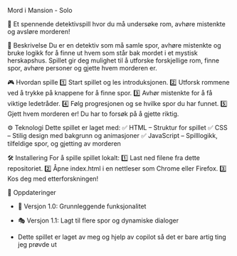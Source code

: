 Mord i Mansion - Solo

🔎 Et spennende detektivspill hvor du må undersøke rom, avhøre mistenkte og avsløre morderen!

📝 Beskrivelse
Du er en detektiv som må samle spor, avhøre mistenkte og bruke logikk for å finne ut hvem som står bak mordet i et mystisk herskapshus. Spillet gir deg mulighet til å utforske forskjellige rom, finne spor, avhøre personer og gjette hvem morderen er.

🎮 Hvordan spille
1️⃣ Start spillet og les introduksjonen.
2️⃣ Utforsk rommene ved å trykke på knappene for å finne spor.
3️⃣ Avhør mistenkte for å få viktige ledetråder.
4️⃣ Følg progresjonen og se hvilke spor du har funnet.
5️⃣ Gjett hvem morderen er! Du har to forsøk på å gjette riktig.

⚙️ Teknologi
Dette spillet er laget med:
✅ HTML – Struktur for spillet
✅ CSS – Stilig design med bakgrunn og animasjoner
✅ JavaScript – Spilllogikk, tilfeldige spor, og gjetting av morderen

🛠️ Installering
For å spille spillet lokalt:
1️⃣ Last ned filene fra dette repositoriet.
2️⃣ Åpne index.html i en nettleser som Chrome eller Firefox.
3️⃣ Kos deg med etterforskningen!

📢 Oppdateringer
- 🔧 Versjon 1.0: Grunnleggende funksjonalitet
- 🎭 Versjon 1.1: Lagt til flere spor og dynamiske dialoger

- Dette spillet er laget av meg og hjelp av copilot så det er bare artig ting jeg prøvde ut
